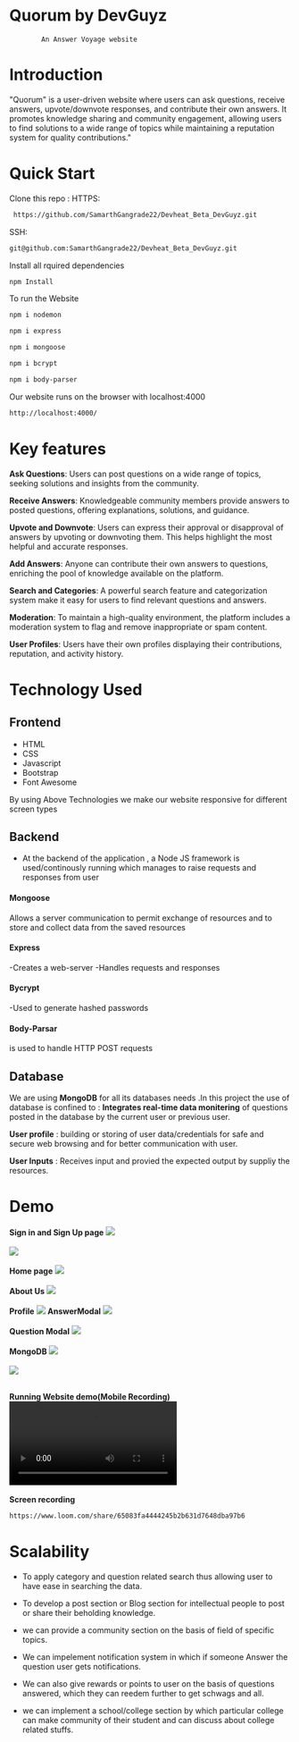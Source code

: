 
# Quorum by DevGuyz
            An Answer Voyage website

# Introduction

"Quorum" is a user-driven website where users can ask questions, receive answers, upvote/downvote responses, and contribute their own answers. It promotes knowledge sharing and community engagement, allowing users to find solutions to a wide range of topics while maintaining a reputation system for quality contributions."

# Quick Start

Clone this repo :
HTTPS:
 ```sh  
  https://github.com/SamarthGangrade22/Devheat_Beta_DevGuyz.git 
  ```
SSH:
 ```sh   
 git@github.com:SamarthGangrade22/Devheat_Beta_DevGuyz.git 
 ```

Install all rquired dependencies

```sh
npm Install
```
To run the Website
```sh
npm i nodemon
```
```sh
npm i express
```
```sh
npm i mongoose
```
```sh
npm i bcrypt
```
```sh 
npm i body-parser
```

Our website runs on the browser with localhost:4000

```sh 
http://localhost:4000/
```
# Key features

**Ask Questions**: Users can post questions on a wide range of topics, seeking solutions and insights from the community.

**Receive Answers**: Knowledgeable community members provide answers to posted questions, offering explanations, solutions, and guidance.

**Upvote and Downvote**: Users can express their approval or disapproval of answers by upvoting or downvoting them. This helps highlight the most helpful and accurate responses.

**Add Answers**: Anyone can contribute their own answers to questions, enriching the pool of knowledge available on the platform.

**Search and Categories**: A powerful search feature and categorization system make it easy for users to find relevant questions and answers.

**Moderation**: To maintain a high-quality environment, the platform includes a moderation system to flag and remove inappropriate or spam content.

**User Profiles**: Users have their own profiles displaying their contributions, reputation, and activity history.

# Technology Used

## Frontend
- HTML
- CSS
- Javascript
- Bootstrap
- Font Awesome

By using Above Technologies we make our website responsive for different screen types

## Backend
- At the backend of the application , a Node JS framework is used/continously running which manages to raise requests and responses from user

#### Mongoose
Allows a server communication to permit exchange of resources and to store and collect data from the saved resources

#### Express
-Creates a web-server
-Handles requests and responses

#### Bycrypt
-Used to generate hashed passwords

#### Body-Parsar
is used to handle HTTP POST requests

## Database
We are using **MongoDB** for all its databases needs .In this project the use of database is confined to :
**Integrates real-time data monitering** of questions posted in the database by the current user or previous user.

**User profile** : building or storing of user data/credentials for safe and secure web browsing  and for better communication with user.

**User Inputs** : Receives input and provied the expected output by suppliy the resources.

# Demo

**Sign in and Sign Up page**
![](./images/SignUp_page.png)<br><br>
![](./images/login_page.png)<br><br>
**Home page**
![](./images/homepage.png)<br><br>
**About Us**
![](./images/About_us.png)<br><br>
**Profile**
![](./images/profileuser.png)
**AnswerModal**
![](./images/answer.png)<br><br>
**Question Modal**
![](./images/ask_page.png)<br><br>
**MongoDB**
![](./images/siteusers.jpg)<br><br>
![](./images/mongo.png)<br><br>

**Running Website demo(Mobile Recording)**
![](./images/App%20running.mp4)<br><br>
**Screen recording**
```sh
https://www.loom.com/share/65083fa4444245b2b631d7648dba97b6
```
# Scalability


- To apply category and question related search thus allowing user to have ease in searching the data.

- To develop a post section or Blog section for intellectual people to post or share their beholding knowledge.

- we can provide a community section on the basis of field of specific topics.

- We can impelement notification system in which if someone Answer the question user gets notifications.

- We can also give rewards or points to user on the basis of questions answered,  which they can reedem further to get schwags and all.

- we can implement a school/college section by which particular college can make community of their student and can discuss about college related stuffs.